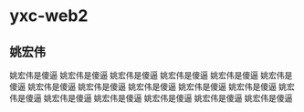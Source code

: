 # yxc-web2

## 姚宏伟
 姚宏伟是傻逼 姚宏伟是傻逼 姚宏伟是傻逼
 姚宏伟是傻逼 姚宏伟是傻逼 姚宏伟是傻逼 
姚宏伟是傻逼 姚宏伟是傻逼 姚宏伟是傻逼 
姚宏伟是傻逼 姚宏伟是傻逼 姚宏伟是傻逼
 姚宏伟是傻逼 姚宏伟是傻逼 姚宏伟是傻逼
 姚宏伟是傻逼 姚宏伟是傻逼
